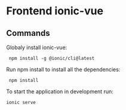 # Frontend ionic-vue

## Commands

Globaly install ionic-vue:

```
 npm install -g @ionic/cli@latest
```

Run npm install to install all the dependencies:

```
 npm install
```

To start the application in development run:

```
ionic serve
```
